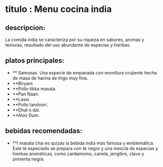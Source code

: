 # titulo : Menu cocina india

## descripcion:
La comida india se caracteriza por su riqueza en sabores, aromas y texturas, resultado del uso abundante de especias y hierbas.

## platos principales:
- ** Samosas. Una especie de empanada con envoltura crujiente hecha de masa de harina de trigo muy fina. 
- **Biryani. 
- **Pollo tikka masala. 
- **Pan Naan. 
- **Lassi. 
- **Pollo tandoori. 
- **Dhal o dal. 
- **Aloo Dum.

## bebidas recomendadas:
- **l masala chai es quizás la bebida india más famosa y emblemática. Este té especiado se prepara con té negro y una mezcla de especias y hierbas aromáticas, como cardamomo, canela, jengibre, clavo y pimienta negra.
